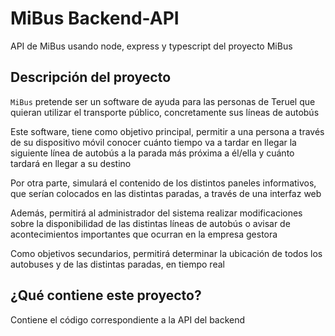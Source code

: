 # MiBus Backend-API
API de MiBus usando node, express y typescript del proyecto MiBus

## Descripción del proyecto
`MiBus` pretende ser un software de ayuda para las personas de Teruel que 
quieran utilizar el transporte público, concretamente sus líneas de autobús

Este software, tiene como objetivo principal, permitir a una persona a través de 
su dispositivo móvil conocer cuánto tiempo va a tardar en llegar la siguiente 
línea de autobús a la parada más próxima a él/ella y cuánto tardará en llegar 
a su destino

Por otra parte, simulará el contenido de los distintos paneles informativos, 
que serían colocados en las distintas paradas, a través de una interfaz web

Además, permitirá al administrador del sistema realizar modificaciones sobre 
la disponibilidad de las distintas líneas de autobús o avisar de acontecimientos 
importantes que ocurran en la empresa gestora

Como objetivos secundarios, permitirá determinar la ubicación de todos los 
autobuses y de las distintas paradas, en tiempo real

## ¿Qué contiene este proyecto?
Contiene el código correspondiente a la API del backend